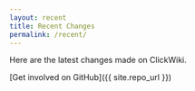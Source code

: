 ```yaml
---
layout: recent
title: Recent Changes
permalink: /recent/
---
```


Here are the latest changes made on ClickWiki.

[Get involved on GitHub]({{ site.repo_url }})
